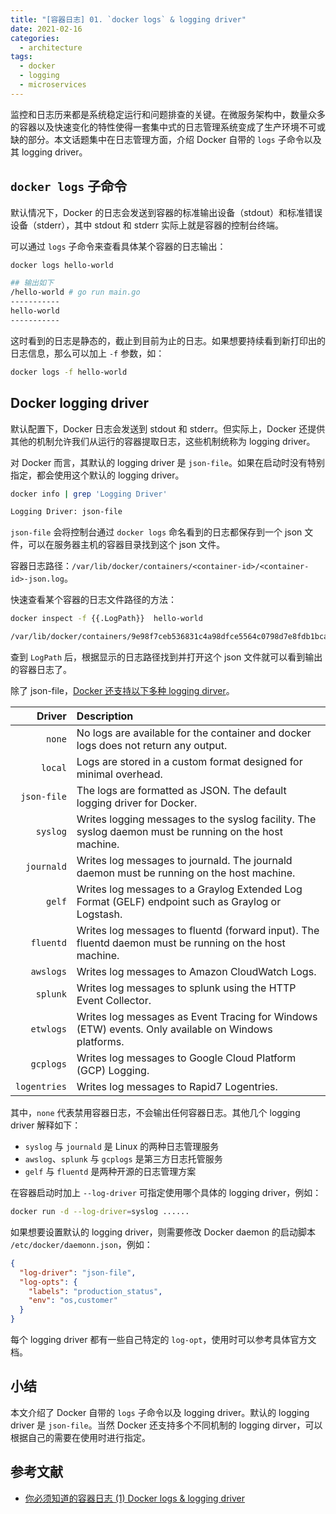 ```yaml
---
title: "[容器日志] 01. `docker logs` & logging driver"
date: 2021-02-16
categories:
  - architecture
tags:
  - docker
  - logging
  - microservices
---
```


监控和日志历来都是系统稳定运行和问题排查的关键。在微服务架构中，数量众多的容器以及快速变化的特性使得一套集中式的日志管理系统变成了生产环境不可或缺的部分。本文话题集中在日志管理方面，介绍 Docker 自带的 `logs` 子命令以及其 logging driver。

## `docker logs` 子命令

默认情况下，Docker 的日志会发送到容器的标准输出设备（stdout）和标准错误设备（stderr），其中 stdout 和 stderr 实际上就是容器的控制台终端。

可以通过 `logs` 子命令来查看具体某个容器的日志输出：

```bash
docker logs hello-world

## 输出如下
/hello-world # go run main.go
-----------
hello-world
-----------
```

这时看到的日志是静态的，截止到目前为止的日志。如果想要持续看到新打印出的日志信息，那么可以加上 `-f` 参数，如：

```bash
docker logs -f hello-world
```

## Docker logging driver

默认配置下，Docker 日志会发送到 stdout 和 stderr。但实际上，Docker 还提供其他的机制允许我们从运行的容器提取日志，这些机制统称为 logging driver。

对 Docker 而言，其默认的 logging driver 是 `json-file`。如果在启动时没有特别指定，都会使用这个默认的 logging driver。

```bash
docker info | grep 'Logging Driver'

Logging Driver: json-file
```

`json-file` 会将控制台通过 `docker logs` 命名看到的日志都保存到一个 json 文件，可以在服务器主机的容器目录找到这个 json 文件。

容器日志路径：`/var/lib/docker/containers/<container-id>/<container-id>-json.log`。

快速查看某个容器的日志文件路径的方法：

```bash
docker inspect -f {{.LogPath}}  hello-world

/var/lib/docker/containers/9e98f7ceb536831c4a98dfce5564c0798d7e8fdb1bca5bda3911f3495467c011/9e98f7ceb536831c4a98dfce5564c0798d7e8fdb1bca5bda3911f3495467c011-json.log
```

查到 `LogPath` 后，根据显示的日志路径找到并打开这个 json 文件就可以看到输出的容器日志了。

除了 json-file，[Docker 还支持以下多种 logging dirver][configure logging drivers]。

|       Driver | Description                                                                                             |
| -----------: | :------------------------------------------------------------------------------------------------------ |
|       `none` | No logs are available for the container and docker logs does not return any output.                     |
|      `local` | Logs are stored in a custom format designed for minimal overhead.                                       |
|  `json-file` | The logs are formatted as JSON. The default logging driver for Docker.                                  |
|     `syslog` | Writes logging messages to the syslog facility. The syslog daemon must be running on the host machine.  |
|   `journald` | Writes log messages to journald. The journald daemon must be running on the host machine.               |
|       `gelf` | Writes log messages to a Graylog Extended Log Format (GELF) endpoint such as Graylog or Logstash.       |
|    `fluentd` | Writes log messages to fluentd (forward input). The fluentd daemon must be running on the host machine. |
|    `awslogs` | Writes log messages to Amazon CloudWatch Logs.                                                          |
|     `splunk` | Writes log messages to splunk using the HTTP Event Collector.                                           |
|    `etwlogs` | Writes log messages as Event Tracing for Windows (ETW) events. Only available on Windows platforms.     |
|    `gcplogs` | Writes log messages to Google Cloud Platform (GCP) Logging.                                             |
| `logentries` | Writes log messages to Rapid7 Logentries.                                                               |

其中，`none` 代表禁用容器日志，不会输出任何容器日志。其他几个 logging driver 解释如下：

- `syslog` 与 `journald` 是 Linux 的两种日志管理服务
- `awslog`、`splunk` 与 `gcplogs` 是第三方日志托管服务
- `gelf` 与 `fluentd` 是两种开源的日志管理方案

在容器启动时加上 `--log-driver` 可指定使用哪个具体的 logging driver，例如：

```bash
docker run -d --log-driver=syslog ......
```

如果想要设置默认的 logging driver，则需要修改 Docker daemon 的启动脚本 `/etc/docker/daemonn.json`，例如：

```json
{
  "log-driver": "json-file",
  "log-opts": {
    "labels": "production_status",
    "env": "os,customer"
  }
}
```

每个 logging driver 都有一些自己特定的 `log-opt`，使用时可以参考具体官方文档。

## 小结

本文介绍了 Docker 自带的 `logs` 子命令以及 logging driver。默认的 logging driver 是 `json-file`。当然 Docker 还支持多个不同机制的 logging dirver，可以根据自己的需要在使用时进行指定。

## 参考文献

- [你必须知道的容器日志 (1) Docker logs & logging driver](https://www.cnblogs.com/edisonchou/p/docker_logs_study_summary_part1.html)

[configure logging drivers]: https://docs.docker.com/config/containers/logging/configure/
